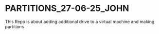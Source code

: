 # PARTITIONS_27-06-25_JOHN
This Repo is about adding additional drive to a virtual machine and making partitions
